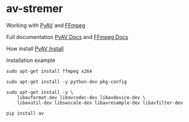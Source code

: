 # av-stremer

Working with [PyAV](https://github.com/mikeboers/PyAV) and [FFmpeg](https://github.com/FFmpeg/FFmpeg)

Full documentation [PyAV Docs](http://mikeboers.github.io/PyAV/index.html) and [FFmpeg Docs](http://ffmpeg.org/documentation.html)

How install [PyAV Install](http://mikeboers.github.io/PyAV/installation.html)

Installation example

    sudo apt-get install ffmpeg x264
    
    sudo apt-get install -y python-dev pkg-config
    
    sudo apt-get install -y \
        libavformat-dev libavcodec-dev libavdevice-dev \
        libavutil-dev libswscale-dev libavresample-dev libavfilter-dev
    
    pip install av
